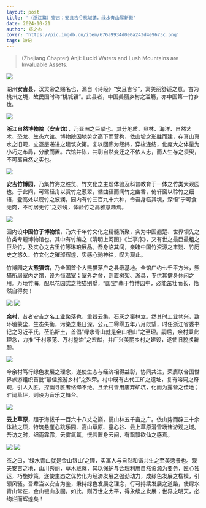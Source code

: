 ```yaml
---
layout: post
title: '（浙江篇）安吉：安且吉兮桃城镇，绿水青山展新颜'
date: 2024-10-21
author: 郑之杰
cover: 'https://pic.imgdb.cn/item/676a9934d0e0a243d4e9673c.png'
tags: 游记
---
```


> (Zhejiang Chapter) Anji: Lucid Waters and Lush Mountains are Invaluable Assets.

![](https://pic.imgdb.cn/item/676a9934d0e0a243d4e9673c.png)

湖州**安吉县**，汉灵帝之赐名也，源自《诗经》“安且吉兮”，寓美丽舒适之意。古为桃州之境，故民国时称“桃城镇”。此县者，中国美丽乡村之滥觞，亦中国第一竹乡也。

![](https://pic.imgdb.cn/item/676aa1d6d0e0a243d4e968f8.png)

**浙江自然博物院（安吉馆）**，乃亚洲之巨擘也。其分地质、贝林、海洋、自然艺术、恐龙、生态六馆。博物院因地势之高下而营构，依山坡之形胜而建，存真山真水之旧观，立逐层递进之建筑次第。复以回廊为经纬，穿梭连结，化庞大之体量为小巧之布局，分散而置。六馆并陈，共彰自然变迁之不依人志，而人生存之须臾，不可离自然之实也。

![](https://pic.imgdb.cn/item/676aa1d7d0e0a243d4e968fa.png)

**安吉竹博园**，乃集竹海之胜览、竹文化之主题体验及科普教育于一体之竹类大观园也。于此间，可驾轻舟以赏竹之葱翠，循曲径而闻竹之幽香，倚轩窗以聆竹之细语，登高处以观竹之波澜。园内有竹三百九十六种，令吾身临其境，深悟“宁可食无肉，不可居无竹”之妙境，体验竹之高雅意趣焉。

![](https://pic.imgdb.cn/item/676aa43ad0e0a243d4e969ba.png)

园内设**中国竹子博物馆**，乃六千年竹文化之精髓所聚，实为中国翘楚、世界领先之竹类专题博物馆也。其中有竹编之《清明上河图》《兰亭序》，又有世之最巨最粗之巨龙竹，及实心之古里竹等琳琅展品。吾身临其间，亲睹中国竹资源之丰饶、竹历史之悠久、竹文化之璀璨辉煌，实感心驰神往，叹为观止。

竹博园之**大熊猫馆**，乃全国首个大熊猫落户之县级基地。全馆广约七千平方米，熊猫所居室内之馆，设为恒温室；室外之舍，则置树架、游具，专供其健身休闲之用。万顷竹海，配以花园式之熊猫别墅，“国宝”辈于竹博园中，必能茁壮而长，怡然自得矣！

![](https://pic.imgdb.cn/item/676aa439d0e0a243d4e969b9.png)
![](https://pic.imgdb.cn/item/676aa43ad0e0a243d4e969bb.png)

**余村**，昔者安吉之名工业聚落也，重器云集，石灰之窑林立。然其时工业勃兴，致环境蒙尘，生态失衡，污染之患日深。公元二零零五年八月既望，时任浙江省委书记之习近平氏，莅临斯土，首倡“绿水青山就是金山银山”之至理。嗣后，余村秉此理念，力推“千村示范、万村整治”之宏猷，并广兴美丽乡村之建设，遂使旧貌换新颜。

![](https://pic.imgdb.cn/item/676aa1ffd0e0a243d4e96902.png)

今余村笃行绿色发展之理念，遂使生态与经济相得益彰，协同共进，荣膺联合国世界旅游组织首批“最佳旅游乡村”之殊荣。村中既有古代工矿之遗址，复有溶洞之奇观，引人入胜，探幽寻胜者络绎不绝。且余村善用废弃矿坑，化而为露营之佳地；旷阔草坪，则设为音乐之舞台。

![](https://pic.imgdb.cn/item/676aa1d6d0e0a243d4e968f9.png)

**云上草原**，踞于海拔千一百六十八丈之巅，揽山林五千亩之广。依山势而辟三十余体验之项，特筑悬崖心跳乐园、高山草原、童心谷、云上草原滑雪场诸游观之域。吾访之时，细雨霏霏，云雾氤氲，恍若置身云间，有飘飘欲仙之感焉。

![](https://pic.imgdb.cn/item/676aa200d0e0a243d4e96904.png)
![](https://pic.imgdb.cn/item/676aa200d0e0a243d4e96903.png)

杰之曰，‘绿水青山就是金山银山’之理，实寓人与自然和谐共生之至美愿景也。观夫安吉之地，山川秀丽，草木葳蕤，其以保护与合理利用自然资源为要务，匠心独运，巧施妙策，遂使生态之优势化为经济发展之强劲动力，成绿色发展之楷模，引领风骚。吾辈当以安吉为鉴，秉持绿色发展之理念，行可持续发展之道路，使绿水青山常在，金山银山永固。如此，则万世之太平，得永续之发展；世界之明天，必绚烂而辉煌矣！
